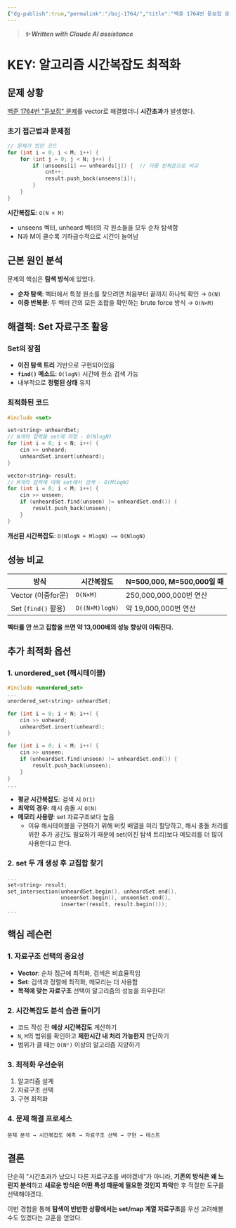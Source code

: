 ```yaml
---
{"dg-publish":true,"permalink":"/boj-1764/","title":"백준 1764번 듣보잡 문제 해결기","tags":["백준문풀","트러블슈팅"],"noteIcon":"2","created":"2025-06-27T23:33:09.160+09:00","updated":"2025-06-28T00:56:58.469+09:00"}
---
```


> ***✨ Written with Claude AI assistance***

# KEY: 알고리즘 시간복잡도 최적화
## 문제 상황

[백준 1764번 "듣보잡" 문제](https://www.acmicpc.net/problem/1764)를 vector로 해결했더니 **시간초과**가 발생했다.

### 초기 접근법과 문제점

```cpp
// 문제가 있던 코드
for (int i = 0; i < M; i++) {
    for (int j = 0; j < N; j++) {
        if (unseens[i] == unheards[j]) {  // 이중 반복문으로 비교
            cnt++;
            result.push_back(unseens[i]);
        }
    }
}
```

**시간복잡도**: `O(N × M)`

- unseens 벡터, unheard 벡터의 각 원소들을 모두 순차 탐색함
- N과 M이 클수록 기하급수적으로 시간이 늘어남

## 근본 원인 분석

문제의 핵심은 **탐색 방식**에 있었다.

- **순차 탐색**: 벡터에서 특정 원소를 찾으려면 처음부터 끝까지 하나씩 확인 → `O(N)`
- **이중 반복문**: 두 벡터 간의 모든 조합을 확인하는 brute force 방식 → `O(N×M)`

## 해결책: Set 자료구조 활용

### Set의 장점

- **이진 탐색 트리** 기반으로 구현되어있음
- **`find()` 메소드**: `O(logN)` 시간에 원소 검색 가능
- 내부적으로 **정렬된 상태** 유지

### 최적화된 코드

```cpp
#include <set>

set<string> unheardSet;
// N개의 입력을 set에 저장 - O(NlogN)
for (int i = 0; i < N; i++) {
    cin >> unheard;
    unheardSet.insert(unheard);
}

vector<string> result;
// M개의 입력에 대해 set에서 검색 - O(MlogN)
for (int i = 0; i < M; i++) {
    cin >> unseen;
    if (unheardSet.find(unseen) != unheardSet.end()) {
        result.push_back(unseen);
    }
}
```

**개선된 시간복잡도**: `O(NlogN + MlogN) ~= O(NlogN)`

## 성능 비교

| 방식                | 시간복잡도          | N=500,000, M=500,000일 때 |
| ----------------- | -------------- | ----------------------- |
| Vector (이중for문)   | `O(N×M)`       | 250,000,000,000번 연산     |
| Set (`find()` 활용) | `O((N+M)logN)` | 약 19,000,000번 연산        |

**벡터를 안 쓰고 집합을 쓰면 약 13,000배의 성능 향상이 이뤄진다.**

## 추가 최적화 옵션

### 1. unordered_set (해시테이블)

```cpp
#include <unordered_set>
...
unordered_set<string> unheardSet;

for (int i = 0; i < N; i++) {
    cin >> unheard;
    unheardSet.insert(unheard); 
}

for (int i = 0; i < M; i++) {
    cin >> unseen;
    if (unheardSet.find(unseen) != unheardSet.end()) {
        result.push_back(unseen);
    }
}
...
```

- **평균 시간복잡도**: 검색 시 `O(1)`
- **최악의 경우**: 해시 충돌 시 `O(N)`
- **메모리 사용량**: set 자료구조보다 높음
	- 이유
		해시테이블을 구현하기 위해 버킷 배열을 미리 할당하고, 해시 충돌 처리를 위한 추가 공간도 필요하기 때문에 set(이진 탐색 트리)보다 메모리를 더 많이 사용한다고 한다.

### 2. set 두 개 생성 후 교집합 찾기

```cpp
...
set<string> result;
set_intersection(unheardSet.begin(), unheardSet.end(),
                 unseenSet.begin(), unseenSet.end(),
                 inserter(result, result.begin()));
...
```

## 핵심 레슨런

### 1. 자료구조 선택의 중요성

- **Vector**: 순차 접근에 최적화, 검색은 비효율적임
- **Set**: 검색과 정렬에 최적화, 메모리는 더 사용함
- **목적에 맞는 자료구조** 선택이 알고리즘의 성능을 좌우한다!

### 2. 시간복잡도 분석 습관 들이기

- 코드 작성 전 **예상 시간복잡도** 계산하기
- `N`, `M`의 범위를 확인하고 **제한시간 내 처리 가능한지** 판단하기
- 범위가 클 때는 `O(N²)` 이상의 알고리즘 지양하기

### 3. 최적화 우선순위

1. 알고리즘 설계
2. 자료구조 선택
3. 구현 최적화

### 4. 문제 해결 프로세스

```
문제 분석 → 시간복잡도 예측 → 자료구조 선택 → 구현 → 테스트
```

## 결론

단순히 "시간초과가 났으니 다른 자료구조를 써야겠네"가 아니라, **기존의 방식은 왜 느린지 분석**하고 **새로운 방식은 어떤 특성 때문에 필요한 것인지 파악**한 후 적절한 도구를 선택해야겠다.

이번 경험을 통해 **탐색이 빈번한 상황에서는 set/map 계열 자료구조**를 우선 고려해볼 수도 있겠다는 교훈을 얻었다.